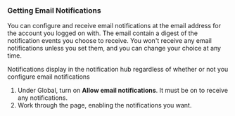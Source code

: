 ### Getting Email Notifications

You can configure and receive email notifications at the email address for the account you logged on with. The email contain a digest of the notification events you choose to receive. You won't receive any email notifications unless you set them, and you can change your choice at any time. 

Notifications display in the notification hub regardless of whether or not you configure email notifications

1. Under Global, turn on **Allow email notifications**. It must be on to receive any notifications.
1. Work through the page, enabling the notifications you want.




